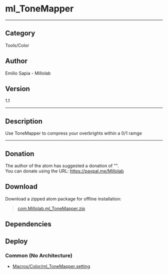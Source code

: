 # ml_ToneMapper
___

## Category
Tools/Color

## Author
Emilio Sapia - Millolab

## Version
1.1

___

## Description
<p>Use ToneMapper to compress your overbrights within a 0/1 ramge</p>

___

## Donation
The author of the atom has suggested a donation of "".  
You can donate using the URL: <a href="https://paypal.me/Millolab">https://paypal.me/Millolab</a>

## Download

Download a zipped atom package for offline installation:
> [com.Millolab.ml_ToneMapper.zip](https://gitlab.com/WeSuckLess/Reactor/-/archive/master/Reactor-master.zip?path=Atoms/com.Millolab.ml_ToneMapper)  

## Dependencies

## Deploy

### Common (No Architecture)

<ul>
<li><a href="https://gitlab.com/WeSuckLess/Reactor/-/blob/master/Atoms/com.Millolab.ml_ToneMapper/Macros/Color/ml_ToneMapper.setting?ref_type=heads">Macros/Color/ml_ToneMapper.setting</a></li>
</ul>
